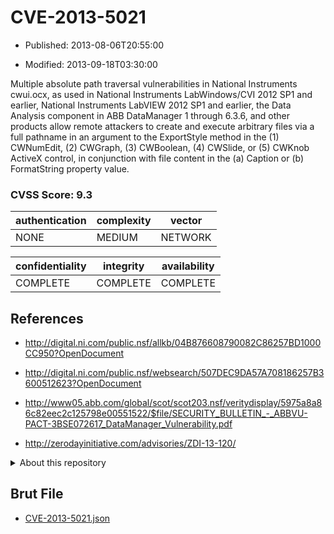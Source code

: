 # CVE-2013-5021

- Published: 2013-08-06T20:55:00

- Modified: 2013-09-18T03:30:00

Multiple absolute path traversal vulnerabilities in National Instruments cwui.ocx, as used in National Instruments LabWindows/CVI 2012 SP1 and earlier, National Instruments LabVIEW 2012 SP1 and earlier, the Data Analysis component in ABB DataManager 1 through 6.3.6, and other products allow remote attackers to create and execute arbitrary files via a full pathname in an argument to the ExportStyle method in the (1) CWNumEdit, (2) CWGraph, (3) CWBoolean, (4) CWSlide, or (5) CWKnob ActiveX control, in conjunction with file content in the (a) Caption or (b) FormatString property value.

### CVSS Score: **9.3**

| authentication | complexity | vector |
| --- | --- | --- |
| NONE | MEDIUM | NETWORK |

| confidentiality | integrity | availability |
| --- | --- | --- |
| COMPLETE | COMPLETE | COMPLETE |

## References

* http://digital.ni.com/public.nsf/allkb/04B876608790082C86257BD1000CC950?OpenDocument

* http://digital.ni.com/public.nsf/websearch/507DEC9DA57A708186257B3600512623?OpenDocument

* http://www05.abb.com/global/scot/scot203.nsf/veritydisplay/5975a8a86c82eec2c125798e00551522/$file/SECURITY_BULLETIN_-_ABBVU-PACT-3BSE072617_DataManager_Vulnerability.pdf

* http://zerodayinitiative.com/advisories/ZDI-13-120/

<details>
<summary>About this repository</summary> 

  This repository is part of the project [Live Hack CVE](https://github.com/Live-Hack-CVE). Main website can be found [www.live-hack.org](https://www.live-hack.org) 
  
  Made by [Sn0wAlice](https://github.com/Sn0wAlice) for the people that care about security and need to have a feed of the latest CVEs. Hope you enjoy it, don't forget to star the repo and follow me on [Twitter](https://twitter.com/Sn0wAlice) and [Github](https://github.com/Sn0wAlice). And that is my [personnal website](https://www.alice-snow.me/)

  - [Home Page](https://github.com/Live-Hack-CVE)
  - [Framework](https://github.com/Live-Hack-CVE/cve-framework)
  - [CVE database](https://github.com/Live-Hack-CVE/full_database)
  - [Changelog](https://github.com/Live-Hack-CVE/Changelog)
</details>

## Brut File

* [CVE-2013-5021.json](https://raw.githubusercontent.com/Live-Hack-CVE/full_database/main/cves/2013/CVE-2013-5021.json)

